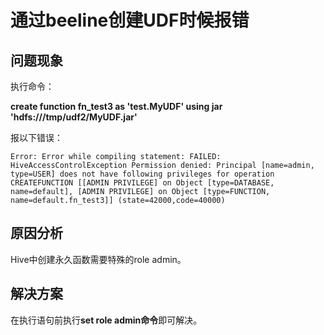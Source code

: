 # 通过beeline创建UDF时候报错<a name="mrs_03_0166"></a>

## 问题现象<a name="zh-cn_topic_0167276125_s97a4fd8fa6a04bc5b12606588b5827f6"></a>

执行命令：

**create function fn\_test3 as 'test.MyUDF' using jar 'hdfs:///tmp/udf2/MyUDF.jar'**

报以下错误：

```
Error: Error while compiling statement: FAILED: HiveAccessControlException Permission denied: Principal [name=admin, type=USER] does not have following privileges for operation CREATEFUNCTION [[ADMIN PRIVILEGE] on Object [type=DATABASE, name=default], [ADMIN PRIVILEGE] on Object [type=FUNCTION, name=default.fn_test3]] (state=42000,code=40000)
```

## 原因分析<a name="zh-cn_topic_0167276125_section1645144113716"></a>

Hive中创建永久函数需要特殊的role admin。

## 解决方案<a name="zh-cn_topic_0167276125_s8b5967b905e74dcca053160b32a38b60"></a>

在执行语句前执行**set role admin命令**即可解决。

